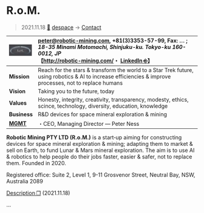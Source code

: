 # R.o.M.
> 2021.11.18 [🚀](../../index/index.md) [despace](../index.md) → [Contact](../contact.md)

|[![](../f/con/r/rom_logo1_thumb.jpg)](../f/con/r/rom_logo1.jpg)|<peter@robotic-mining.com>, +81(3)3353-57-99, Fax: … ;<br> *18-35 Minami Motomachi, Shinjuku-ku. Tokyo-ku 160-0012, JP*<br> 【<http://robotic-mining.com/>・ [LinkedIn ⎆](https://www.linkedin.com/company/robotic-mining)】|
|:--|:--|
|**Mission**|Reach for the stars & transform the world to a Star Trek future, using robotics & AI to increase efficiencies & improve processes, not to replace humans|
|**Vision**|Taking you to the future, today|
|**Values**|Honesty, integrity, creativity, transparency, modesty, ethics, scince, technology, diversity, education, knowledge|
|**Business**|R&D devices for space mineral exploration & mining|
|**[MGMT](../mgmt.md)**|・CEO, Managing Director — Peter Ness|

**Robotic Mining PTY LTD (R.o.M.)** is a start‑up aiming for constructing devices for space mineral exploration & mining; adapting them to market & sell on Earth, to fund Lunar & Mars mineral exploration. The aim is to use AI & robotics to help people do their jobs faster, easier & safer, not to replace them. Founded in 2020.

Registered office: Suite 2, Level 1, 9-11 Grosvenor Street, Neutral Bay, NSW, Australia 2089

[Description ❐](../f/con/r/rom_descr1.pdf) (2021.11.18)

<p style="page-break-after:always"> </p>

…
